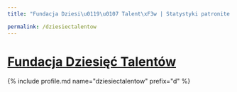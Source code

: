 ```yaml
---
title: "Fundacja Dziesi\u0119\u0107 Talent\xF3w | Statystyki patronite.pl | Patromierz"

permalink: /dziesiectalentow
---
```


# [Fundacja Dziesięć Talentów](https://patronite.pl/dziesiectalentow)

{% include profile.md name="dziesiectalentow" prefix="d" %}
